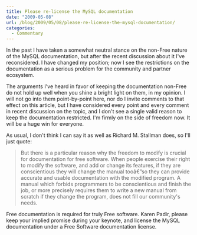 ```yaml
---
title: Please re-license the MySQL documentation
date: "2009-05-08"
url: /blog/2009/05/08/please-re-license-the-mysql-documentation/
categories:
  - Commentary
---
```

In the past I have taken a somewhat neutral stance on the non-Free nature of the MySQL documentation, but after the recent discussion about it I've reconsidered. I have changed my position; now I see the restrictions on the documentation as a serious problem for the community and partner ecosystem.

The arguments I've heard in favor of keeping the documentation non-Free do not hold up well when you shine a bright light on them, in my opinion. I will not go into them point-by-point here, nor do I invite comments to that effect on this article, but I have considered every point and every comment in recent discussion on the topic, and I don't see a single valid reason to keep the documentation restricted. I'm firmly on the side of freedom now. It will be a huge win for everyone.

As usual, I don't think I can say it as well as Richard M. Stallman does, so I'll just quote:

<blockquote cite="http://www.gnu.org/philosophy/free-doc.html">
  <p>
    But there is a particular reason why the freedom to modify is crucial for documentation for free software. When people exercise their right to modify the software, and add or change its features, if they are conscientious they will change the manual tooâ€”so they can provide accurate and usable documentation with the modified program. A manual which forbids programmers to be conscientious and finish the job, or more precisely requires them to write a new manual from scratch if they change the program, does not fill our community's needs.
  </p>
</blockquote>

Free documentation is required for truly Free software. Karen Padir, please keep your implied promise during your keynote, and license the MySQL documentation under a Free Software documentation license.
